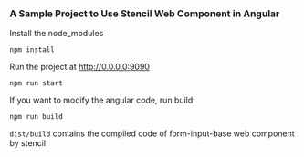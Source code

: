 ### A Sample Project to Use Stencil Web Component in Angular ###

Install the node_modules
```
npm install
```

Run the project at http://0.0.0.0:9090
```
npm run start
```

If you want to modify the angular code, run build:
```
npm run build
```


`dist/build` contains the compiled code of form-input-base web component by stencil